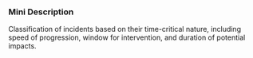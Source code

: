 ### Mini Description

Classification of incidents based on their time-critical nature, including speed of progression, window for intervention, and duration of potential impacts.
